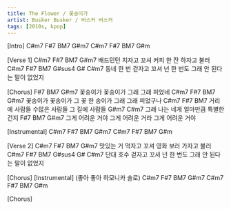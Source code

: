 ```yaml
---
title: The Flower / 꽃송이가
artist: Busker Busker / 버스커 버스커
tags: [2010s, kpop]
---
```


[Intro]
C#m7  F#7  BM7  G#m7
C#m7  F#7  BM7  G#m
 
[Verse 1]
C#m7          F#7 BM7              G#m7
배드민턴 치자고 꼬셔    커피 한 잔 하자고 불러
C#m7          F#7  BM7          G#sus4  G#     C#m7
동네 한 번 걷자고 꼬셔   넌 한 번도 그래 안 된다는 말이 없었지
 
[Chorus]
    F#7    BM7           G#m7
꽃송이가 꽃송이가 그래 그래 피었네
    C#m7   F#7          BM7         G#m7
꽃송이가 꽃송이가 그 꽃 한 송이가 그래 그래 피었구나
        C#m7       F#7         BM7
거리에 사람들 수많은 사람들 그 길에 사람들
          G#m7            C#m7
그래 나는 네게 얼마만큼 특별한 건지
            F#7             BM7           G#m7
그게 어려운 거야   그게 어려운 거라   그게 어려운 거야
 
[Instrumental]
C#m7  F#7  BM7  G#m7
C#m7  F#7  BM7  G#m
 
[Verse 2]
C#m7          F#7 BM7              G#m7
맛있는 거 먹자고 꼬셔   영화 보러 가자고 불러
C#m7          F#7  BM7          G#sus4  G#     C#m7
단대 호수 걷자고 꼬셔    넌 한 번도 그래 안 된다는 말이 없었지
 
[Chorus]
[Instrumental]
(좋아 좋아 하모니카 솔로)
C#m7  F#7  BM7  G#m7
C#m7  F#7  BM7  G#m
 
[Chorus]